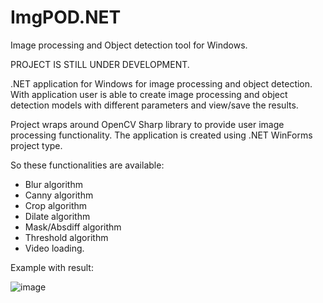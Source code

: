 # ImgPOD.NET
Image processing and Object detection tool for Windows.

PROJECT IS STILL UNDER DEVELOPMENT.

.NET application for Windows for image processing and object detection. With application user is able to create image processing and object detection models with different parameters and view/save the results.

Project wraps around OpenCV Sharp library to provide user image processing functionality. The application is created using .NET WinForms project type.

So these functionalities are available:
* Blur algorithm
* Canny algorithm
* Crop algorithm
* Dilate algorithm
* Mask/Absdiff algorithm
* Threshold algorithm
* Video loading.

Example with result:

![image](https://github.com/zzdovydas/ImgPOD.NET/assets/60687269/5dd11be9-04a4-42fa-88e3-ca724c94b954)
